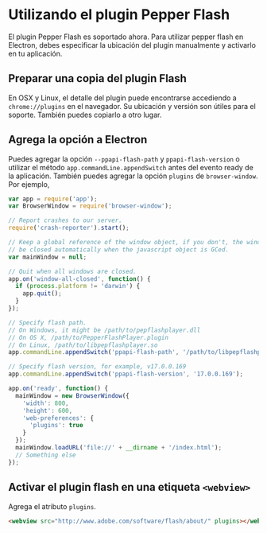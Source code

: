 # Utilizando el plugin Pepper Flash

El plugin Pepper Flash es soportado ahora. Para utilizar pepper flash en Electron, debes especificar la ubicación del plugin manualmente y activarlo en tu aplicación.

## Preparar una copia del plugin Flash

En OSX y Linux, el detalle del plugin puede encontrarse accediendo a `chrome://plugins` en el navegador. Su ubicación y versión son útiles para el soporte. También puedes copiarlo a otro lugar.

## Agrega la opción a Electron

Puedes agregar la opción `--ppapi-flash-path` y `ppapi-flash-version`  o utilizar el método `app.commandLine.appendSwitch` antes del evento ready de la aplicación.
También puedes agregar la opción `plugins` de `browser-window`. Por ejemplo,

```javascript
var app = require('app');
var BrowserWindow = require('browser-window');

// Report crashes to our server.
require('crash-reporter').start();

// Keep a global reference of the window object, if you don't, the window will
// be closed automatically when the javascript object is GCed.
var mainWindow = null;

// Quit when all windows are closed.
app.on('window-all-closed', function() {
  if (process.platform != 'darwin') {
    app.quit();
  }
});

// Specify flash path.
// On Windows, it might be /path/to/pepflashplayer.dll
// On OS X, /path/to/PepperFlashPlayer.plugin
// On Linux, /path/to/libpepflashplayer.so
app.commandLine.appendSwitch('ppapi-flash-path', '/path/to/libpepflashplayer.so');

// Specify flash version, for example, v17.0.0.169
app.commandLine.appendSwitch('ppapi-flash-version', '17.0.0.169');

app.on('ready', function() {
  mainWindow = new BrowserWindow({
    'width': 800,
    'height': 600,
    'web-preferences': {
      'plugins': true
    }
  });
  mainWindow.loadURL('file://' + __dirname + '/index.html');
  // Something else
});
```

## Activar el plugin flash en una etiqueta `<webview>`
Agrega el atributo `plugins`.
```html
<webview src="http://www.adobe.com/software/flash/about/" plugins></webview>
```
